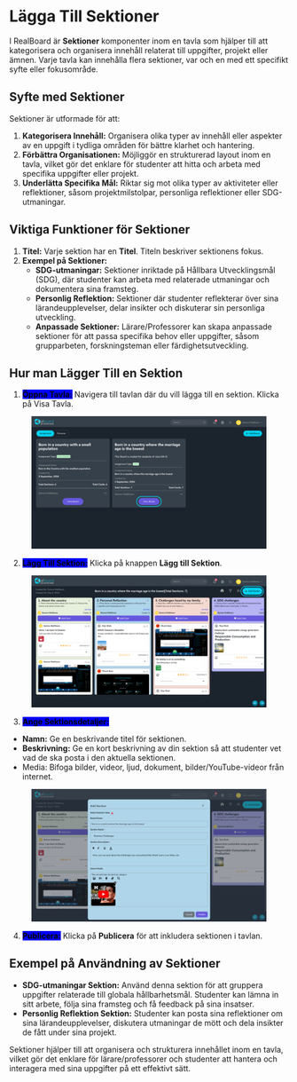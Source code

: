 # Lägga Till Sektioner

I RealBoard är **Sektioner** komponenter inom en tavla som hjälper till att kategorisera och organisera innehåll relaterat till uppgifter, projekt eller ämnen. Varje tavla kan innehålla flera sektioner, var och en med ett specifikt syfte eller fokusområde.

## Syfte med Sektioner

Sektioner är utformade för att:

1. **Kategorisera Innehåll:** Organisera olika typer av innehåll eller aspekter av en uppgift i tydliga områden för bättre klarhet och hantering.
2. **Förbättra Organisationen:** Möjliggör en strukturerad layout inom en tavla, vilket gör det enklare för studenter att hitta och arbeta med specifika uppgifter eller projekt.
3. **Underlätta Specifika Mål:** Riktar sig mot olika typer av aktiviteter eller reflektioner, såsom projektmilstolpar, personliga reflektioner eller SDG-utmaningar.

## Viktiga Funktioner för Sektioner

1. **Titel:** Varje sektion har en **Titel**. Titeln beskriver sektionens fokus.
2. **Exempel på Sektioner:**
   * **SDG-utmaningar:** Sektioner inriktade på Hållbara Utvecklingsmål (SDG), där studenter kan arbeta med relaterade utmaningar och dokumentera sina framsteg.
   * **Personlig Reflektion:** Sektioner där studenter reflekterar över sina lärandeupplevelser, delar insikter och diskuterar sin personliga utveckling.
   * **Anpassade Sektioner:** Lärare/Professorer kan skapa anpassade sektioner för att passa specifika behov eller uppgifter, såsom grupparbeten, forskningsteman eller färdighetsutveckling.

## Hur man Lägger Till en Sektion

1. <mark style="background-color:blue;">**Öppna Tavla:**</mark> Navigera till tavlan där du vill lägga till en sektion. Klicka på Visa Tavla.

<figure><img src="../.gitbook/assets/1 (4).png" alt=""><figcaption></figcaption></figure>

2. <mark style="background-color:blue;">**Lägg Till Sektion:**</mark> Klicka på knappen **Lägg till Sektion**.

<figure><img src="../.gitbook/assets/1 (5).png" alt=""><figcaption></figcaption></figure>

3. <mark style="background-color:blue;">**Ange Sektionsdetaljer:**</mark>

* **Namn:** Ge en beskrivande titel för sektionen.
* **Beskrivning:** Ge en kort beskrivning av din sektion så att studenter vet vad de ska posta i den aktuella sektionen.
* Media: Bifoga bilder, videor, ljud, dokument, bilder/YouTube-videor från internet.

<figure><img src="../.gitbook/assets/Screenshot 2024-09-05 180630.png" alt=""><figcaption></figcaption></figure>

4. <mark style="background-color:blue;">**Publicera:**</mark> Klicka på **Publicera** för att inkludera sektionen i tavlan.

## Exempel på Användning av Sektioner

* **SDG-utmaningar Sektion:** Använd denna sektion för att gruppera uppgifter relaterade till globala hållbarhetsmål. Studenter kan lämna in sitt arbete, följa sina framsteg och få feedback på sina insatser.
* **Personlig Reflektion Sektion:** Studenter kan posta sina reflektioner om sina lärandeupplevelser, diskutera utmaningar de mött och dela insikter de fått under sina projekt.

Sektioner hjälper till att organisera och strukturera innehållet inom en tavla, vilket gör det enklare för lärare/professorer och studenter att hantera och interagera med sina uppgifter på ett effektivt sätt.
